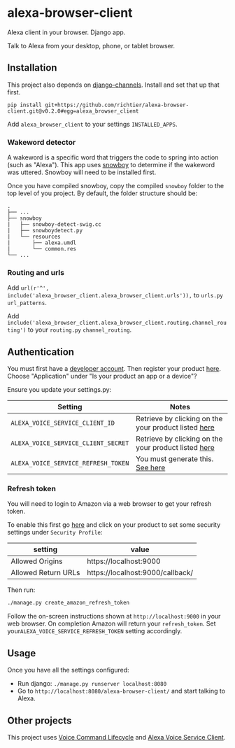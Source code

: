 # alexa-browser-client
Alexa client in your browser. Django app.

Talk to Alexa from your desktop, phone, or tablet browser.

## Installation

This project also depends on [django-channels](https://channels.readthedocs.io/en/stable/). Install and set that up that first.

```
pip install git+https://github.com/richtier/alexa-browser-client.git@v0.2.0#egg=alexa_browser_client
```

Add `alexa_browser_client` to your settings `INSTALLED_APPS`.

### Wakeword detector ###
A wakeword is a specific word that triggers the code to spring into action (such as "Alexa"). This app uses [snowboy](https://github.com/Kitt-AI/snowboy#compile-a-python-wrapper) to determine if the wakeword was uttered. Snowboy will need to be installed first.

Once you have compiled snowboy, copy the compiled `snowboy` folder to the top level of you project. By default, the folder structure should be:
```
.
├── ...
├── snowboy
|   ├── snowboy-detect-swig.cc
|   ├── snowboydetect.py
|   └── resources
|       ├── alexa.umdl
|       └── common.res
└── ...
```

### Routing and urls
Add `url(r'^', include('alexa_browser_client.alexa_browser_client.urls')),` to `urls.py` `url_patterns`.

Add `include('alexa_browser_client.alexa_browser_client.routing.channel_routing')` to your `routing.py` `channel_routing`.

## Authentication ##

You must first have a [developer account](http://developer.amazon.com). Then register your product [here](https://developer.amazon.com/avs/home.html#/avs/products/new). Choose "Application" under "Is your product an app or a device"?

Ensure you update your settings.py:

| Setting                             | Notes                                 |
| ----------------------------------- | ------------------------------------- |
| `ALEXA_VOICE_SERVICE_CLIENT_ID`     | Retrieve by clicking on the your product listed [here](https://developer.amazon.com/avs/home.html#/avs/home)   |
| `ALEXA_VOICE_SERVICE_CLIENT_SECRET` | Retrieve by clicking on the your product listed [here](https://developer.amazon.com/avs/home.html#/avs/home)   |
| `ALEXA_VOICE_SERVICE_REFRESH_TOKEN` | You must generate this. [See here](#refresh-token)                                                               |

### Refresh token ###

You will need to login to Amazon via a web browser to get your refresh token.

To enable this first go [here](https://developer.amazon.com/avs/home.html#/avs/home) and click on your product to set some security settings under `Security Profile`:

| setting             | value                            |
| ------------------- | ---------------------------------|
| Allowed Origins     | https://localhost:9000           |
| Allowed Return URLs | https://localhost:9000/callback/ |

Then run:

```sh
./manage.py create_amazon_refresh_token
```

Follow the on-screen instructions shown at `http://localhost:9000` in your web browser. On completion Amazon will return your `refresh_token`. Set your`ALEXA_VOICE_SERVICE_REFRESH_TOKEN` setting accordingly.

## Usage

Once you have all the settings configured:

- Run django: `./manage.py runserver localhost:8080`
- Go to `http://localhost:8080/alexa-browser-client/` and start talking to Alexa.

## Other projects

This project uses [Voice Command Lifecycle](https://github.com/richtier/voice-command-lifecycle) and [Alexa Voice Service Client](https://github.com/richtier/alexa-voice-service-client).

